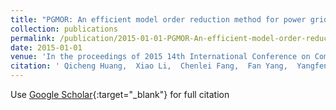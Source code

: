```yaml
---
title: "PGMOR: An efficient model order reduction method for power grids"
collection: publications
permalink: /publication/2015-01-01-PGMOR-An-efficient-model-order-reduction-method-for-power-grids
date: 2015-01-01
venue: 'In the proceedings of 2015 14th International Conference on Computer-Aided Design and Computer Graphics (CAD/Graphics)'
citation: ' Qicheng Huang,  Xiao Li,  Chenlei Fang,  Fan Yang,  Yangfeng Su,  Xuan Zeng, &quot;PGMOR: An efficient model order reduction method for power grids.&quot; In the proceedings of 2015 14th International Conference on Computer-Aided Design and Computer Graphics (CAD/Graphics), 2015.'
---
```

Use [Google Scholar](https://scholar.google.com/scholar?q=PGMOR:+An+efficient+model+order+reduction+method+for+power+grids){:target="_blank"} for full citation